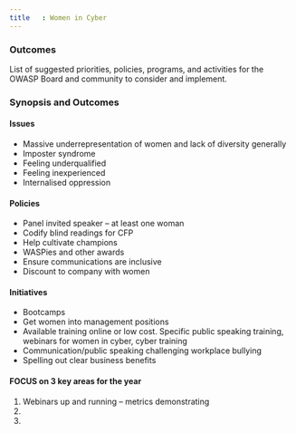 ```yaml
---
title   : Women in Cyber
---
```



### Outcomes

List of suggested priorities, policies, programs, and activities for the OWASP Board and community to consider and implement.

### Synopsis and Outcomes 

#### Issues
- Massive underrepresentation of women and lack of diversity generally
- Imposter syndrome
- Feeling underqualified
- Feeling inexperienced
- Internalised oppression 

#### Policies
-	Panel invited speaker – at least one woman
-	Codify blind readings for CFP
-	Help cultivate champions
-	WASPies and other awards
-	Ensure communications are inclusive
-	Discount to company with women

#### Initiatives
- Bootcamps
- Get women into management positions
- Available training online or low cost.  Specific public speaking training, webinars for women in cyber, cyber training 
- Communication/public speaking  challenging workplace bullying
- Spelling out clear business benefits

#### FOCUS on 3 key areas for the year
1.	Webinars up and running – metrics demonstrating 
2.
3.

